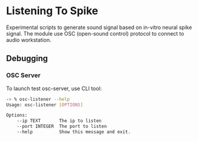 # Listening To Spike

Experimental scripts to generate sound signal based on in-vitro neural spike signal. The module use OSC (open-sound control) protocol to connect to audio workstation.

## Debugging

### OSC Server

To launch test osc-server, use CLI tool:

```sh
-> % osc-listener --help
Usage: osc-listener [OPTIONS]

Options:
    --ip TEXT       The ip to listen
    --port INTEGER  The port to listen
    --help          Show this message and exit.
```
